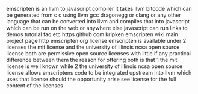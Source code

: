 emscripten is an llvm to javascript compiler it takes llvm bitcode which can be generated from c c using llvm gcc dragonegg or clang or any other language that can be converted into llvm and compiles that into javascript which can be run on the web or anywhere else javascript can run links to demos tutorial faq etc https github com kripken emscripten wiki main project page http emscripten org license emscripten is available under 2 licenses the mit license and the university of illinois ncsa open source license both are permissive open source licenses with little if any practical difference between them the reason for offering both is that 1 the mit license is well known while 2 the university of illinois ncsa open source license allows emscriptens code to be integrated upstream into llvm which uses that license should the opportunity arise see license for the full content of the licenses